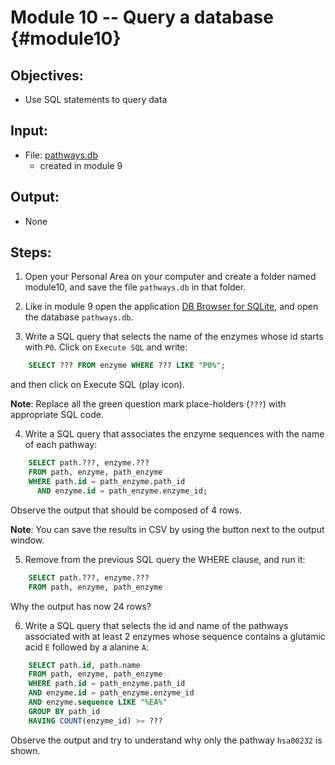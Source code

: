 # Module 10 -- Query a database {#module10}

## Objectives:
- Use SQL statements to query data

## Input:
- File: [pathways.db](files/pathways.db)
    - created in module 9

## Output:
- None

## Steps:

1. Open your Personal Area on your computer and create a folder named module10,
and save the file `pathways.db` in that folder. 

2. Like in module 9 open the application [DB Browser for SQLite](http://sqlitebrowser.org/),
and open the database `pathways.db`. 

3. Write a SQL query that selects the name of the enzymes whose id starts with `P0`.
Click on `Execute SQL` and write:
```sql
    SELECT ??? FROM enzyme WHERE ??? LIKE "P0%";
```
and then click on Execute SQL (play icon).

**Note**: Replace all the green question mark place-holders (`???`) with appropriate SQL code.

4. Write a SQL query that associates the enzyme sequences with the name of each pathway:
```sql
    SELECT path.???, enzyme.???
    FROM path, enzyme, path_enzyme
    WHERE path.id = path_enzyme.path_id
      AND enzyme.id = path_enzyme.enzyme_id;
```
Observe the output that should be composed of 4 rows.

**Note**: You can save the results in CSV by using the button next to the output window.

5. Remove from the previous SQL query the WHERE clause, and run it:
```sql
    SELECT path.???, enzyme.???
    FROM path, enzyme, path_enzyme
```
Why the output has now 24 rows?

6. Write a SQL query that selects the id and name of the pathways associated with at least 2 enzymes whose sequence contains a glutamic acid `E` followed by a alanine `A`:
```sql
    SELECT path.id, path.name
    FROM path, enzyme, path_enzyme
    WHERE path.id = path_enzyme.path_id
    AND enzyme.id = path_enzyme.enzyme_id
	AND enzyme.sequence LIKE "%EA%"
    GROUP BY path_id
	HAVING COUNT(enzyme_id) >= ???
```
Observe the output and try to understand why only the pathway `hsa00232` is shown. 